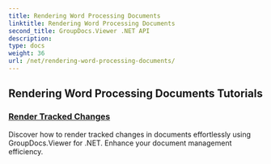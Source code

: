 ```yaml
---
title: Rendering Word Processing Documents
linktitle: Rendering Word Processing Documents
second_title: GroupDocs.Viewer .NET API
description: 
type: docs
weight: 36
url: /net/rendering-word-processing-documents/
---
```


## Rendering Word Processing Documents Tutorials
### [Render Tracked Changes](./render-tracked-changes/)
Discover how to render tracked changes in documents effortlessly using GroupDocs.Viewer for .NET. Enhance your document management efficiency.